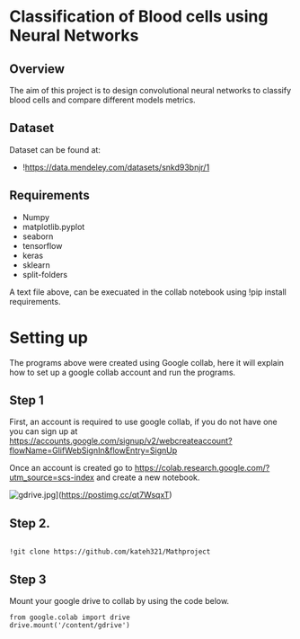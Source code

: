 # Classification of Blood cells using Neural Networks

## Overview
The aim of this project is to design convolutional neural networks to classify blood cells and compare different models metrics. 

## Dataset
Dataset can be found at:
* !https://data.mendeley.com/datasets/snkd93bnjr/1


## Requirements
* Numpy
* matplotlib.pyplot
* seaborn
* tensorflow
* keras
* sklearn
* split-folders

A text file above, can be execuated in the collab notebook using !pip install requirements.


# Setting up 

The programs above were created using Google collab, here it will explain how to set up a google collab account and run the programs. 

## Step 1
First, an account is required to use google collab, if you do not have one you can sign up at https://accounts.google.com/signup/v2/webcreateaccount?flowName=GlifWebSignIn&flowEntry=SignUp

Once an account is created go to https://colab.research.google.com/?utm_source=scs-index and create a new notebook.

![gdrive.jpg](https://i.postimg.cc/tgdyHV1Y/gdrive.jpg)](https://postimg.cc/qt7WsqxT)

## Step 2.

```

!git clone https://github.com/kateh321/Mathproject

```


## Step 3

Mount your google drive to collab by using the code below.

```
from google.colab import drive
drive.mount('/content/gdrive')
```




